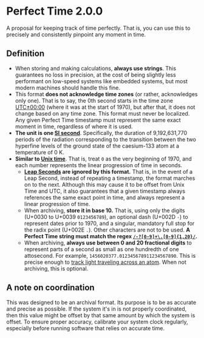 # Perfect Time 2.0.0 #
A proposal for keeping track of time perfectly. That is, you can use this to precisely and consistently pinpoint any moment in time.



## Definition ##
- When storing and making calculations, **always use strings**. This guarantees no loss in precision, at the cost of being slightly less performant on low-speed systems like embedded systems, but most modern machines should handle this fine.
- This format **does not acknowledge time zones** (or rather, acknowledges only one). That is to say, the 0th second starts in the time zone [UTC±00:00](https://en.wikipedia.org/wiki/UTC±00:00) (where it was at the start of 1970), but after that, it does not change based on any time zone. This format must never be localized. Any given Perfect Time timestamp must represent the same exact moment in time, regardless of where it is used.
- **The unit is one [SI second](https://en.wikipedia.org/wiki/Second#"Atomic"_second)**. Specifically, the duration of 9,192,631,770 periods of the radiation corresponding to the transition between the two hyperfine levels of the ground state of the caesium-133 atom at a temperature of 0 K.
- **Similar to [Unix time](https://en.wikipedia.org/wiki/Unix_time)**. That is, treat `0` as the very beginning of 1970, and each number represents the linear progression of time in seconds.
    - **[Leap Seconds](https://en.wikipedia.org/wiki/Leap_second) are ignored by this format.** That is, in the event of a Leap Second, instead of repeating a timestamp, the format marches on to the next. Although this may cause it to be offset from Unix Time and UTC, it also guarantees that a given timestamp always references the same exact point in time, and always represent a linear progression of time.
    - When archiving, **store it in base 10.** That is, using only the digits (U+0030 to U+0039 `0123456789`), an optional dash (U+002D `-`) to represent dates prior to 1970, and a singular, mandatory full stop for the radix point (U+002E `.`). Other characters are not to be used. **A Perfect Time string must match the regex [`/-?[0-9]+\.[0-9]{1,20}/`](https://regex101.com/r/tZ0nY9/4).**
    - When archiving, **always use between 0 and 20 fractional digits** to represent parts of a second as small as one hundredth of one attosecond. For example, `1456020377.012345678911234567890`. This is precise enough to [track light traveling across an atom](https://www.wolframalpha.com/input/?i=%28hydrogen+atomic+diameter%29+%2F+%281x10%5E-20+second+at+light+speed%29). When not archiving, this is optional.


## A note on coordination ##
This was designed to be an archival format. Its purpose is to be as accurate and precise as possible. If the system it's in is not properly coordinated, then this value might be offset by that same amount by which the system is offset. To ensure proper accuracy, calibrate your system clock regularly, especially before running software that relies on accurate time.
